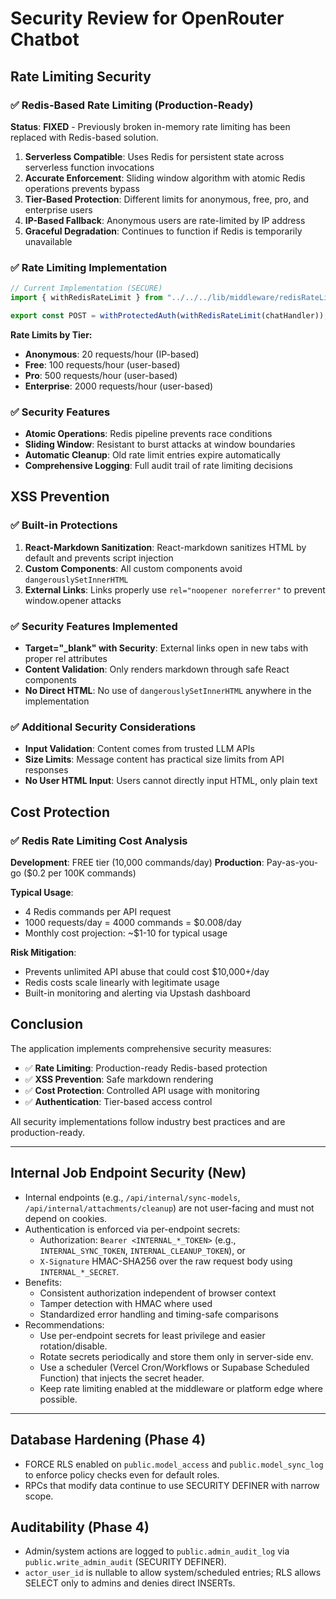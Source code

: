 # Security Review for OpenRouter Chatbot

## Rate Limiting Security

### ✅ Redis-Based Rate Limiting (Production-Ready)

**Status**: **FIXED** - Previously broken in-memory rate limiting has been replaced with Redis-based solution.

1. **Serverless Compatible**: Uses Redis for persistent state across serverless function invocations
2. **Accurate Enforcement**: Sliding window algorithm with atomic Redis operations prevents bypass
3. **Tier-Based Protection**: Different limits for anonymous, free, pro, and enterprise users
4. **IP-Based Fallback**: Anonymous users are rate-limited by IP address
5. **Graceful Degradation**: Continues to function if Redis is temporarily unavailable

### ✅ Rate Limiting Implementation

```typescript
// Current Implementation (SECURE)
import { withRedisRateLimit } from "../../../lib/middleware/redisRateLimitMiddleware";

export const POST = withProtectedAuth(withRedisRateLimit(chatHandler));
```

**Rate Limits by Tier:**

- **Anonymous**: 20 requests/hour (IP-based)
- **Free**: 100 requests/hour (user-based)
- **Pro**: 500 requests/hour (user-based)
- **Enterprise**: 2000 requests/hour (user-based)

### ✅ Security Features

- **Atomic Operations**: Redis pipeline prevents race conditions
- **Sliding Window**: Resistant to burst attacks at window boundaries
- **Automatic Cleanup**: Old rate limit entries expire automatically
- **Comprehensive Logging**: Full audit trail of rate limiting decisions

## XSS Prevention

### ✅ Built-in Protections

1. **React-Markdown Sanitization**: React-markdown sanitizes HTML by default and prevents script injection
2. **Custom Components**: All custom components avoid `dangerouslySetInnerHTML`
3. **External Links**: Links properly use `rel="noopener noreferrer"` to prevent window.opener attacks

### ✅ Security Features Implemented

- **Target="\_blank" with Security**: External links open in new tabs with proper rel attributes
- **Content Validation**: Only renders markdown through safe React components
- **No Direct HTML**: No use of `dangerouslySetInnerHTML` anywhere in the implementation

### ✅ Additional Security Considerations

- **Input Validation**: Content comes from trusted LLM APIs
- **Size Limits**: Message content has practical size limits from API responses
- **No User HTML Input**: Users cannot directly input HTML, only plain text

## Cost Protection

### ✅ Redis Rate Limiting Cost Analysis

**Development**: FREE tier (10,000 commands/day)
**Production**: Pay-as-you-go ($0.2 per 100K commands)

**Typical Usage**:

- 4 Redis commands per API request
- 1000 requests/day = 4000 commands = $0.008/day
- Monthly cost projection: ~$1-10 for typical usage

**Risk Mitigation**:

- Prevents unlimited API abuse that could cost $10,000+/day
- Redis costs scale linearly with legitimate usage
- Built-in monitoring and alerting via Upstash dashboard

## Conclusion

The application implements comprehensive security measures:

- ✅ **Rate Limiting**: Production-ready Redis-based protection
- ✅ **XSS Prevention**: Safe markdown rendering
- ✅ **Cost Protection**: Controlled API usage with monitoring
- ✅ **Authentication**: Tier-based access control

All security implementations follow industry best practices and are production-ready.

---

## Internal Job Endpoint Security (New)

- Internal endpoints (e.g., `/api/internal/sync-models`, `/api/internal/attachments/cleanup`) are not user-facing and must not depend on cookies.
- Authentication is enforced via per-endpoint secrets:
  - Authorization: `Bearer <INTERNAL_*_TOKEN>` (e.g., `INTERNAL_SYNC_TOKEN`, `INTERNAL_CLEANUP_TOKEN`), or
  - `X-Signature` HMAC-SHA256 over the raw request body using `INTERNAL_*_SECRET`.
- Benefits:
  - Consistent authorization independent of browser context
  - Tamper detection with HMAC where used
  - Standardized error handling and timing-safe comparisons
- Recommendations:
  - Use per-endpoint secrets for least privilege and easier rotation/disable.
  - Rotate secrets periodically and store them only in server-side env.
  - Use a scheduler (Vercel Cron/Workflows or Supabase Scheduled Function) that injects the secret header.
  - Keep rate limiting enabled at the middleware or platform edge where possible.

---

## Database Hardening (Phase 4)

- FORCE RLS enabled on `public.model_access` and `public.model_sync_log` to enforce policy checks even for default roles.
- RPCs that modify data continue to use SECURITY DEFINER with narrow scope.

## Auditability (Phase 4)

- Admin/system actions are logged to `public.admin_audit_log` via `public.write_admin_audit` (SECURITY DEFINER).
- `actor_user_id` is nullable to allow system/scheduled entries; RLS allows SELECT only to admins and denies direct INSERTs.
